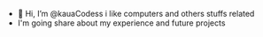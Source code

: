 - 👋 Hi, I’m @kauaCodess i like computers and others stuffs related
- I'm going share about my experience and future projects
